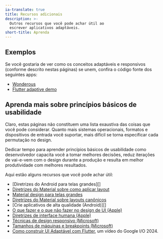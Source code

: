 ```yaml
---
ia-translate: true
title: Recursos adicionais
description: >-
  Outros recursos que você pode achar útil ao
  escrever aplicativos adaptáveis.
short-title: Aprenda
---
```


## Exemplos

Se você gostaria de ver como os conceitos adaptáveis
e responsivos (conforme descrito nestas páginas)
se unem, confira o código fonte dos seguintes apps:

* [Wonderous][]
* [Flutter adaptive demo][]

[Flutter adaptive demo]: {{site.github}}/gskinnerTeam/flutter-adaptive-demo
[Wonderous]: {{site.github}}/gskinnerTeam/flutter-wonderous-app

## Aprenda mais sobre princípios básicos de usabilidade

Claro, estas páginas não constituem uma lista
exaustiva das coisas que você pode considerar.
Quanto mais sistemas operacionais, formatos e
dispositivos de entrada você suportar, mais difícil
se torna especificar cada permutação no design.

Dedicar tempo para aprender princípios básicos de
usabilidade como desenvolvedor capacita você a tomar
melhores decisões, reduz iterações de
vai-e-vem com o design durante a produção e resulta
em melhor produtividade com melhores resultados.

Aqui estão alguns recursos que você pode achar útil:

* [Diretrizes do Android para telas grandes][]
* [Diretrizes do Material sobre como aplicar layout][]
* [Material design para telas grandes][]
* [Diretrizes do Material sobre layouts canônicos][]
* [Crie aplicativos de alta qualidade (Android)][]
* [O que fazer e o que não fazer no design de UI (Apple)][]
* [Diretrizes de interface humana (Apple)][]
* [Técnicas de design responsivo (Microsoft)][]
* [Tamanhos de máquinas e breakpoints (Microsoft)][]
* [Como construir UI Adaptável com Flutter][],
  um vídeo do Google I/O 2024.

[Android large screen guidelines]: {{site.android-dev}}/docs/quality-guidelines/large-screen-app-quality
[Build high quality apps (Android)]: {{site.android-dev}}/quality
[Como construir UI Adaptável com Flutter]: {{site.youtube-site}}/watch?v=LeKLGzpsz9I
[Diretrizes do Material sobre como aplicar layout]: {{site.material}}/foundations/layout/applying-layout/window-size-classes
[Diretrizes do Material sobre layouts canônicos]: {{site.material}}/foundations/layout/canonical-layouts/overview
[Diretrizes de interface humana (Apple)]: {{site.apple-dev}}/design/human-interface-guidelines/
[Material design para telas grandes]: {{site.material2}}/blog/material-design-for-large-screens
[Tamanhos de máquinas e breakpoints (Microsoft)]: https://docs.microsoft.com/en-us/windows/uwp/design/layout/screen-sizes-and-breakpoints-for-responsive-desig
[Técnicas de design responsivo (Microsoft)]: https://docs.microsoft.com/en-us/windows/uwp/design/layout/responsive-design
[O que fazer e o que não fazer no design de UI (Apple)]: {{site.apple-dev}}/design/tips/
